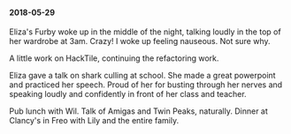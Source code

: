 #### 2018-05-29

Eliza's Furby woke up in the middle of the night, talking loudly in the top of her wardrobe at 3am. Crazy! I woke up feeling nauseous. Not sure why.

A little work on HackTile, continuing the refactoring work.

Eliza gave a talk on shark culling at school. She made a great powerpoint and practiced her speech. Proud of her for busting through her nerves and speaking loudly and confidently in front of her class and teacher.

Pub lunch with Wil. Talk of Amigas and Twin Peaks, naturally. Dinner at Clancy's in Freo with Lily and the entire family.